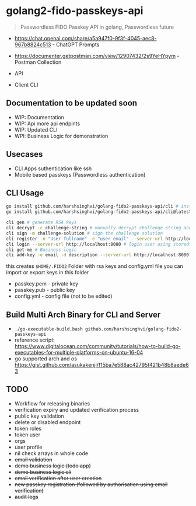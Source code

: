 # golang2-fido-passkeys-api

> Passwordless FIDO Passkey API in golang, Passwordless future

- <https://chat.openai.com/share/a5a947f0-9f3f-4045-aec8-967b8824c513> - ChatGPT Prompts
- <https://documenter.getpostman.com/view/12907432/2s9YeHYpym> - Postman Collection

- API
- Client CLI

## Documentation to be updated soon

- WIP: Documentation
- WIP: Api more api endpints
- WIP: Updated CLI
- WPI: Business Logic for demonstration

## Usecases

- CLI Apps suthentication like ssh
- Mobile based passkeys (Passwordless authentication)

## CLI Usage

```bash
go install github.com/harshsinghvi/golang-fido2-passkeys-api/cli # install locally after cloning
go install github.com/harshsinghvi/golang-fido2-passkeys-api/cli@latest # install directly

cli gen # generate RSA keys
cli decrypt -c challenge-string # manually decrypt challenge string and solve manually too
cli sign -m challenge-solution # sign the challenge solution
cli register -n "User fullname" -e "user email" --server-url http://localhost:8080 # register user with previously generated rsa keys and verify challenge
cli login --server-url http://localhost:8080 # login user using stored keys
cli get-me # Business logic
cli add-key -e email -d description --server-url http://localhost:8080 # add key to user account
```

this creates `$HOME/.FIDO2` Folder with rsa keys and config.yml file
you can import or export keys in this folder

- passkey.pem - private key
- passkey.pub - public key
- config.yml -  config file (not to be edited)

## Build Multi Arch Binary for CLI and Server

- `./go-executable-build.bash github.com/harshsinghvi/golang-fido2-passkeys-api`
- reference script: <https://www.digitalocean.com/community/tutorials/how-to-build-go-executables-for-multiple-platforms-on-ubuntu-16-04>
- go supported arch and os <https://gist.github.com/asukakenji/f15ba7e588ac42795f421b48b8aede63>

## TODO

- Workflow for releasing binaries
- verification expiry and updated verification process
- public key validation
- delete or disabled endpoint
- token roles
- token user
- orgs
- user profile
- nil check arrays in whole code
- ~~email validation~~
- ~~demo business logic (todo app)~~
- ~~demo business logic cli~~
- ~~email verification after user creation~~
- ~~new passkey registration (followed by authorisation using email verification)~~
- ~~audit logs~~

